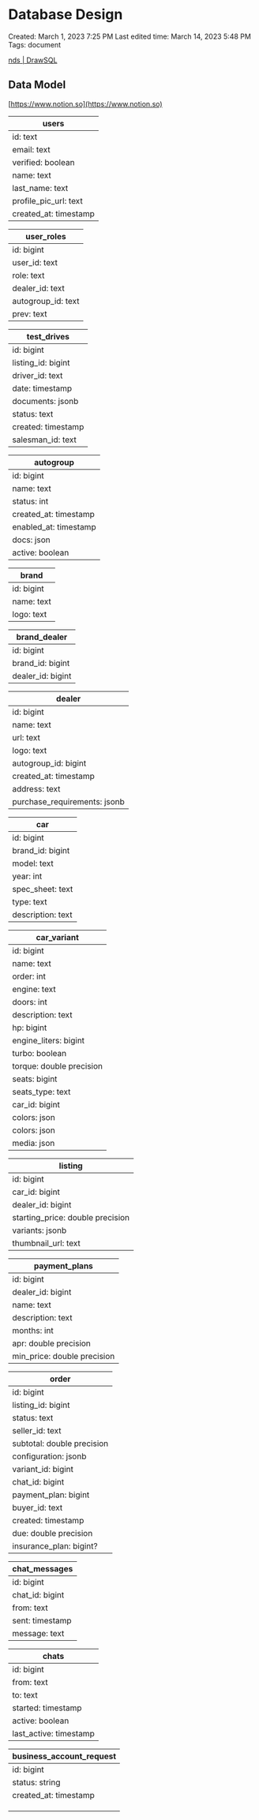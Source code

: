 # Database Design

Created: March 1, 2023 7:25 PM
Last edited time: March 14, 2023 5:48 PM
Tags: document

[nds | DrawSQL](https://drawsql.app/teams/tec-de-monterrey-3/diagrams/nds)

## Data Model

[https://www.notion.so](https://www.notion.so)

| users |
| --- |
| id: text |
| email: text |
| verified: boolean |
| name: text |
| last_name: text |
| profile_pic_url: text |
| created_at: timestamp |

| user_roles |
| --- |
| id: bigint |
| user_id: text |
| role: text |
| dealer_id: text |
| autogroup_id: text |
| prev: text |

| test_drives |
| --- |
| id: bigint |
| listing_id: bigint |
| driver_id: text |
| date: timestamp |
| documents: jsonb |
| status: text |
| created: timestamp |
| salesman_id: text |

| autogroup |
| --- |
| id: bigint |
| name: text |
| status: int |
| created_at: timestamp |
| enabled_at: timestamp |
| docs: json |
| active: boolean |

| brand |
| --- |
| id: bigint |
| name: text |
| logo: text |

| brand_dealer |
| --- |
| id: bigint |
| brand_id: bigint |
| dealer_id: bigint |

| dealer |
| --- |
| id: bigint |
| name: text |
| url: text |
| logo: text |
| autogroup_id: bigint |
| created_at: timestamp |
| address: text |
| purchase_requirements: jsonb |

| car |
| --- |
| id: bigint |
| brand_id: bigint |
| model: text |
| year: int |
| spec_sheet: text  |
| type: text |
| description: text |

| car_variant |
| --- |
| id: bigint |
| name: text |
| order: int |
| engine: text |
| doors: int |
| description: text |
| hp: bigint |
| engine_liters: bigint |
| turbo: boolean |
| torque: double precision |
| seats: bigint |
| seats_type: text |
| car_id: bigint |
| colors: json |
| colors: json |
| media: json |

| listing |
| --- |
| id: bigint |
| car_id: bigint |
| dealer_id: bigint |
| starting_price: double precision |
| variants: jsonb |
| thumbnail_url: text |

| payment_plans |
| --- |
| id: bigint |
| dealer_id: bigint |
| name: text |
| description: text |
| months: int |
| apr: double precision |
| min_price: double precision |

| order |
| --- |
| id: bigint |
| listing_id: bigint |
| status: text |
| seller_id: text |
| subtotal: double precision |
| configuration: jsonb |
| variant_id: bigint |
| chat_id: bigint |
| payment_plan: bigint |
| buyer_id: text |
| created: timestamp |
| due: double precision |
| insurance_plan: bigint? |

| chat_messages |
| --- |
| id: bigint |
| chat_id: bigint |
| from: text |
| sent: timestamp |
| message: text |

| chats |
| --- |
| id: bigint |
| from: text |
| to: text |
| started: timestamp |
| active: boolean |
| last_active: timestamp |

| business_account_request |
| --- |
| id: bigint |
| status: string |
| created_at: timestamp |
|  |
|  |
|  |